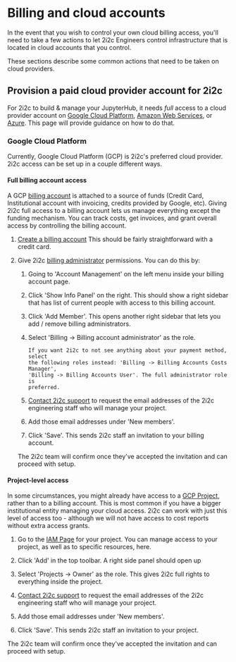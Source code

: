 # Billing and cloud accounts

In the event that you wish to control your own cloud billing access, you'll need to take a few actions to let 2i2c Engineers control infrastructure that is located in cloud accounts that you control.

These sections describe some common actions that need to be taken on cloud providers.

## Provision a paid cloud provider account for 2i2c

For 2i2c to build & manage your JupyterHub, it needs *full* access to a
cloud provider account on [Google Cloud Platform](https://cloud.google.com),
[Amazon Web Services](https://aws.amazon.com), or [Azure](https://azure.microsoft.com).
This page will provide guidance on how to do that.

### Google Cloud Platform

Currently, Google Cloud Platform (GCP) is 2i2c's preferred cloud provider. 2i2c
access can be set up in a couple different ways.

#### Full billing account access

A GCP [billing account](https://cloud.google.com/billing/docs/how-to/manage-billing-account)
is attached to a source of funds (Credit Card, Institutional account with invoicing,
credits provided by Google, etc). Giving 2i2c full access to a billing account
lets us manage everything except the funding mechanism. You can track costs,
get invoices, and grant overall access by controlling the billing account.

1. [Create a billing account](https://cloud.google.com/billing/docs/how-to/manage-billing-account#create_a_new_billing_account)
   This should be fairly straightforward with a credit card.

2. Give 2i2c [billing administrator](https://cloud.google.com/billing/docs/how-to/billing-access)
   permissions. You can do this by:

   1. Going to 'Account Management' on the left menu inside your billing account
      page.
   2. Click 'Show Info Panel' on the right. This should show a right sidebar that
      has list of current people with access to this billing account.
   3. Click 'Add Member'. This opens another right sidebar that lets you add /
      remove billing administrators.
   4. Select 'Billing -> Billing account administrator' as the role.

      ```{note}
      If you want 2i2c to not see anything about your payment method, select
      the following roles instead: 'Billing -> Billing Accounts Costs Manager',
      'Billing -> Billing Accounts User'. The full administrator role is
      preferred.
      ```
   5. [Contact 2i2c support](../../support.md) to request the email addresses of the
      2i2c engineering staff who will manage your project.
   6. Add those email addresses under 'New members'.
   7. Click 'Save'. This sends 2i2c staff an invitation to your billing account.

   The 2i2c team will confirm once they've accepted the invitation and can proceed with setup.

#### Project-level access

In some circumstances, you might already have access to a [GCP Project](https://cloud.google.com/storage/docs/projects),
rather than to a billing account. This is most common if you have a bigger
institutional entity managing your cloud access. 2i2c can work with just this
level of access too - although we will not have access to cost reports without
extra access grants.

1. Go to the [IAM Page](https://console.cloud.google.com/iam-admin/iam) for your
   project. You can manage access to your project, as well as to specific resources,
   here.

2. Click 'Add' in the top toolbar. A right side panel should open up

3. Select 'Projects -> Owner' as the role. This gives 2i2c full rights to
   everything inside the project.

4. [Contact 2i2c support](../../support.md) to request the email addresses of the
   2i2c engineering staff who will manage your project.

5. Add those email addresses under 'New members'.

6. Click 'Save'. This sends 2i2c staff an invitation to your project.

The 2i2c team will confirm once they've accepted the invitation and can proceed with setup.
